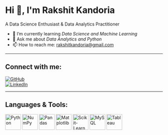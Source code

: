 # Hi 👋, I'm Rakshit Kandoria

A Data Science Enthusiast & Data Analytics Practitioner  

- 🌱 I’m currently learning *Data Science and Machine Learning*  
- 💬 Ask me about *Data Analytics and Python*  
- 📫 How to reach me: [rakshitkandoria@gmail.com](mailto:rakshitkandoria@gmail.com)  

---

## Connect with me:  

[![GitHub](https://img.shields.io/badge/GitHub-000?style=for-the-badge&logo=github)](https://github.com/rakshitkandoria)  
[![LinkedIn](https://img.shields.io/badge/LinkedIn-0077B5?style=for-the-badge&logo=linkedin)](https://www.linkedin.com/in/rakshit-kandoria-218ab232a/)  

---

## Languages & Tools:  

<p align="left">
  <img src="https://cdn.jsdelivr.net/gh/devicons/devicon/icons/python/python-original.svg" alt="Python" width="50" height="50"/>
  <img src="https://cdn.jsdelivr.net/gh/devicons/devicon/icons/numpy/numpy-original.svg" alt="NumPy" width="50" height="50"/>
  <img src="https://cdn.jsdelivr.net/gh/devicons/devicon/icons/pandas/pandas-original.svg" alt="Pandas" width="50" height="50"/>
  <img src="https://cdn.jsdelivr.net/gh/devicons/devicon/icons/matplotlib/matplotlib-original.svg" alt="Matplotlib" width="50" height="50"/>
  <img src="https://cdn.jsdelivr.net/gh/devicons/devicon/icons/scikitlearn/scikitlearn-original.svg" alt="Scikit-Learn" width="50" height="50"/>
  <img src="https://cdn.jsdelivr.net/gh/devicons/devicon/icons/mysql/mysql-original.svg" alt="MySQL" width="50" height="50"/>
  <img src="https://cdn.worldvectorlogo.com/logos/tableau-software.svg" alt="Tableau" width="50" height="50"/>
</p>

